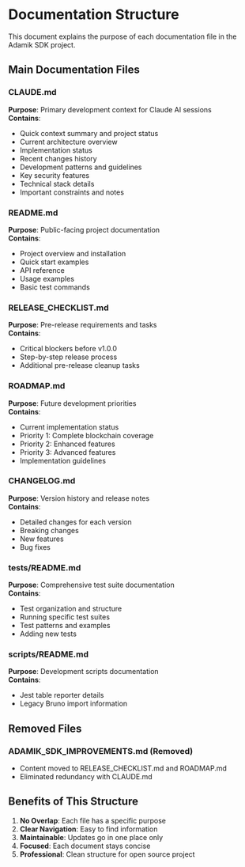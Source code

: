 # Documentation Structure

This document explains the purpose of each documentation file in the Adamik SDK project.

## Main Documentation Files

### CLAUDE.md
**Purpose**: Primary development context for Claude AI sessions  
**Contains**:
- Quick context summary and project status
- Current architecture overview
- Implementation status
- Recent changes history
- Development patterns and guidelines
- Key security features
- Technical stack details
- Important constraints and notes

### README.md
**Purpose**: Public-facing project documentation  
**Contains**:
- Project overview and installation
- Quick start examples
- API reference
- Usage examples
- Basic test commands

### RELEASE_CHECKLIST.md
**Purpose**: Pre-release requirements and tasks  
**Contains**:
- Critical blockers before v1.0.0
- Step-by-step release process
- Additional pre-release cleanup tasks

### ROADMAP.md
**Purpose**: Future development priorities  
**Contains**:
- Current implementation status
- Priority 1: Complete blockchain coverage
- Priority 2: Enhanced features
- Priority 3: Advanced features
- Implementation guidelines

### CHANGELOG.md
**Purpose**: Version history and release notes  
**Contains**:
- Detailed changes for each version
- Breaking changes
- New features
- Bug fixes

### tests/README.md
**Purpose**: Comprehensive test suite documentation  
**Contains**:
- Test organization and structure
- Running specific test suites
- Test patterns and examples
- Adding new tests

### scripts/README.md
**Purpose**: Development scripts documentation  
**Contains**:
- Jest table reporter details
- Legacy Bruno import information

## Removed Files

### ADAMIK_SDK_IMPROVEMENTS.md (Removed)
- Content moved to RELEASE_CHECKLIST.md and ROADMAP.md
- Eliminated redundancy with CLAUDE.md

## Benefits of This Structure

1. **No Overlap**: Each file has a specific purpose
2. **Clear Navigation**: Easy to find information
3. **Maintainable**: Updates go in one place only
4. **Focused**: Each document stays concise
5. **Professional**: Clean structure for open source project